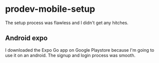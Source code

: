 # prodev-mobile-setup

The setup process was flawless and I didn't get any hitches. 

## Android expo

I downloaded the Expo Go app on Google Playstore because I'm going to use it on an android. The signup and login process was smooth.